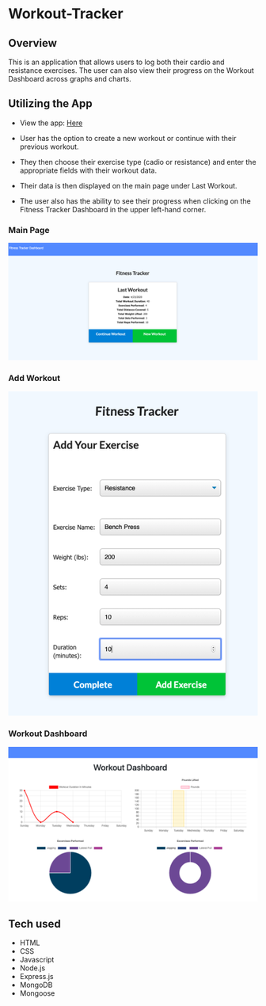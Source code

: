# Workout-Tracker

## Overview
This is an application that allows users to log both their cardio and resistance exercises. The user can also view their progress on the Workout Dashboard across graphs and charts.

## Utilizing the App

- View the app: [Here](https://dubootcampworkouttracker.herokuapp.com/ "Here")

- User has the option to create a new workout or continue with their previous workout.

- They then choose their exercise type (cadio or resistance) and enter the appropriate fields with their workout data.

- Their data is then displayed on the main page under Last Workout.

- The user also has the ability to see their progress when clicking on the Fitness Tracker Dashboard in the upper left-hand corner.

### Main Page

![MainPage](/public/images/mainpage.png)

### Add Workout

![AddWorkout](/public/images/addworkout.png)

### Workout Dashboard

![WorkoutDashboard](/public/images/workoutdashboard.png)

## Tech used
- HTML
- CSS
- Javascript
- Node.js
- Express.js
- MongoDB
- Mongoose

